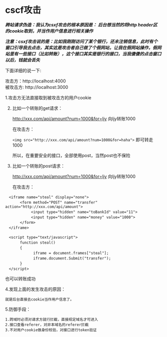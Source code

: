 # cscf攻击

***跨站请求伪造：我认为csxf攻击的根本原因是： 后台想当然的将http header区的cookie取到，并当作用户信息进行相关操作***

***注意：csxf攻击说的是：比如我刚刚访问了某个银行，还未注销信息，此时有个窗口引导我去点击，其实这是攻击者自己做了个假网站，让我在假网站操作，假网站里有一些接口（比如转账），这个接口其实是银行的接口，当我傻傻的点击窗口以后，钱就会丢失***

下面详细的说一下:

攻击方：http://localhost:4000  
被攻击方: http://localhost:3000 

1.攻击方无法直接取到被攻击方的用户cookie

2. 比如一个转账的get请求：

    http://xxx.com/api/amount?num=1000&for=ljy   向ljy转账1000

    在攻击方：

    `<img src="http://xxx.com/api/amount?num=1000&for=haha">` 即可转走1000

    所以，在重要安全的接口，全部使用post，当然post也不保险


3. 比如一个转账的post请求：

    http://xxx.com/api/amount?num=1000&for=ljy   向ljy转账1000

    在攻击方：
```
　<iframe name="steal" display="none">
　　　　<form method="POST" name="transfer"　action="http://xxx.com/api/amount">
　　　　　　　<input type="hidden" name="toBankId" value="11">
　　　　　　　<input type="hidden" name="money" value="1000">
　　　　</form>
　</iframe>

　<script type="text/javascript">
　　　　function steal()
　　　　{
　　　　      iframe = document.frames["steal"];
　　     　　 iframe.document.Submit("transfer");
　　　　}
　</script>
````
   也可以转账成功

4.发现上面的发生攻击的原因：

    就是后台直接去cookie当作用户信息了。

5.防御手段：

    1.跨域时必须对请求方就行拦截，直接规定域名才可进入
    2.接口查看referer，对非本域名的referer拦截
    3.不对用户cookie做身份校验，对接口进行token验证


    